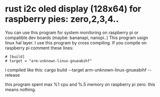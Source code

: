 # rust i2c oled display (128x64) for raspberry pies: zero,2,3,4..

You can use this program for system monitoring on raspberry pi or compatible dev boards (maybe: bananapi, nanopi..)
This program usign linux hal layer. I use this program by cross compiling. If you compile on raspberry pi
comment these lines:

```
# [build]
# target = "arm-unknown-linux-gnueabihf"
```

i compiled like this:
cargo build --target arm-unknown-linux-gnueabihf --release


this program spent max %1 cpu and %.5 memory on raspberry pi zero. this means nothing. 